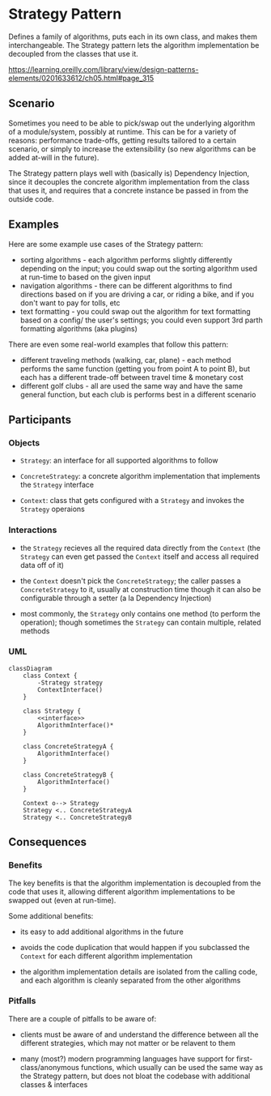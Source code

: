 # Strategy Pattern

Defines a family of algorithms, puts each in its own class, and makes them interchangeable.
The Strategy pattern lets the algorithm implementation be decoupled from the classes that use it.

https://learning.oreilly.com/library/view/design-patterns-elements/0201633612/ch05.html#page_315


## Scenario

Sometimes you need to be able to pick/swap out the underlying algorithm of a module/system,
possibly at runtime. This can be for a variety of reasons: performance trade-offs,
getting results tailored to a certain scenario, or simply to increase the extensibility
(so new algorithms can be added at-will in the future).

The Strategy pattern plays well with (basically is) Dependency Injection, since it decouples
the concrete algorithm implementation from the class that uses it, and requires that a concrete 
instance be passed in from the outside code.

## Examples

Here are some example use cases of the Strategy pattern:
- sorting algorithms - each algorithm performs slightly differently depending on the input;
you could swap out the sorting algorithm used at run-time to based on the given input
- navigation algorithms - there can be different algorithms to find directions based on if
you are driving a car, or riding a bike, and if you don't want to pay for tolls, etc
- text formatting - you could swap out the algorithm for text formatting based on a config/
the user's settings; you could even support 3rd parth formatting algorithms (aka plugins)

There are even some real-world examples that follow this pattern:
- different traveling methods (walking, car, plane) - each method performs the same function
(getting you from point A to point B), but each has a different trade-off between
travel time & monetary cost
- different golf clubs - all are used the same way and have the same general function, but
each club is performs best in a different scenario

## Participants

### Objects

- `Strategy`: an interface for all supported algorithms to follow

- `ConcreteStrategy`: a concrete algorithm implementation that implements
the `Strategy` interface

- `Context`: class that gets configured with a `Strategy` and invokes
the `Strategy` operaions

### Interactions

- the `Strategy` recieves all the required data directly from the `Context` (the `Strategy` can
even get passed the `Context` itself and access all required data off of it)

- the `Context` doesn't pick the `ConcreteStrategy`; the caller passes a `ConcreteStrategy` to 
it, usually at construction time though it can also be configurable through a setter (a la
Dependency Injection)

- most commonly, the `Strategy` only contains one method (to perform the operation); though
sometimes the `Strategy` can contain multiple, related methods 

### UML

```mermaid
classDiagram
    class Context {
        -Strategy strategy
        ContextInterface()
    }

    class Strategy {
        <<interface>>
        AlgorithmInterface()*
    }

    class ConcreteStrategyA {
        AlgorithmInterface()
    }

    class ConcreteStrategyB {
        AlgorithmInterface()
    }

    Context o--> Strategy
    Strategy <.. ConcreteStrategyA
    Strategy <.. ConcreteStrategyB
```

## Consequences

### Benefits

The key benefits is that the algorithm implementation is decoupled from the code that uses
it, allowing different algorithm implementations to be swapped out (even at run-time).

Some additional benefits:
- its easy to add additional algorithms in the future

- avoids the code duplication that would happen if you subclassed the `Context` for each
different algorithm implementation

- the algorithm implementation details are isolated from the calling code, and each algorithm
is cleanly separated from the other algorithms

### Pitfalls

There are a couple of pitfalls to be aware of:
- clients must be aware of and understand the difference between all the different strategies,
which may not matter or be relavent to them

- many (most?) modern programming languages have support for first-class/anonymous functions, 
which usually can be used the same way as the Strategy pattern, but does not bloat the
codebase with additional classes & interfaces

